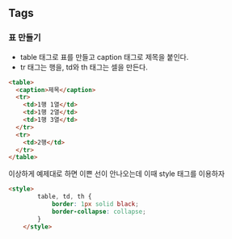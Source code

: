 ## Tags
### 표 만들기
* table 태그로 표를 만들고 caption 태그로 제목을 붙인다.
* tr 태그는 행을, td와 th 태그는 셀을 만든다.
```html
<table>
  <caption>제목</caption>
  <tr>
    <td>1행 1열</td>
    <td>1행 2열</td>
    <td>1행 3열</td>
  </tr>
  <tr>
    <td>2행</td>
  </tr>
</table>
```
이상하게 예제대로 하면 이쁜 선이 안나오는데 이때 style 태그를 이용하자
```html
<style>
        table, td, th {
            border: 1px solid black;
            border-collapse: collapse;
        }
    </style>
```
